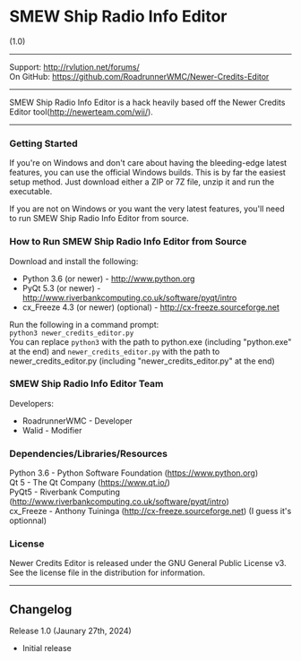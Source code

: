 # SMEW Ship Radio Info Editor
(1.0)

----------------------------------------------------------------

Support:   http://rvlution.net/forums/  
On GitHub: https://github.com/RoadrunnerWMC/Newer-Credits-Editor

----------------------------------------------------------------

SMEW Ship Radio Info Editor is a hack heavily based off the Newer Credits Editor tool(http://newerteam.com/wii/).

----------------------------------------------------------------

### Getting Started

If you're on Windows and don't care about having the bleeding-edge latest features, you can use the official Windows builds. This is by far the easiest setup method. Just download either a ZIP or 7Z file, unzip it and run the executable.

If you are not on Windows or you want the very latest features, you'll need to run SMEW Ship Radio Info Editor from source.


### How to Run SMEW Ship Radio Info Editor from Source

Download and install the following:
 * Python 3.6 (or newer) - http://www.python.org
 * PyQt 5.3 (or newer) - http://www.riverbankcomputing.co.uk/software/pyqt/intro
 * cx_Freeze 4.3 (or newer) (optional) - http://cx-freeze.sourceforge.net

Run the following in a command prompt:  
`python3 newer_credits_editor.py`  
You can replace `python3` with the path to python.exe (including "python.exe" at the end) and `newer_credits_editor.py` with the path to newer_credits_editor.py (including "newer_credits_editor.py" at the end)


### SMEW Ship Radio Info Editor Team

Developers:
 * RoadrunnerWMC - Developer
 * Walid - Modifier

### Dependencies/Libraries/Resources

Python 3.6 - Python Software Foundation (https://www.python.org)  
Qt 5 - The Qt Company (https://www.qt.io/)  
PyQt5 - Riverbank Computing (http://www.riverbankcomputing.co.uk/software/pyqt/intro)  
cx_Freeze - Anthony Tuininga (http://cx-freeze.sourceforge.net) (I guess it's optionnal)


### License

Newer Credits Editor is released under the GNU General Public License v3.
See the license file in the distribution for information.

----------------------------------------------------------------

## Changelog

Release 1.0 (Jaunary 27th, 2024)
 * Initial release

